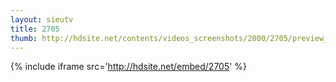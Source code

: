 ```yaml
---
layout: sieutv
title: 2705
thumb: http://hdsite.net/contents/videos_screenshots/2000/2705/preview_360p.mp4.jpg
---
```

{% include iframe src='http://hdsite.net/embed/2705' %}
 
